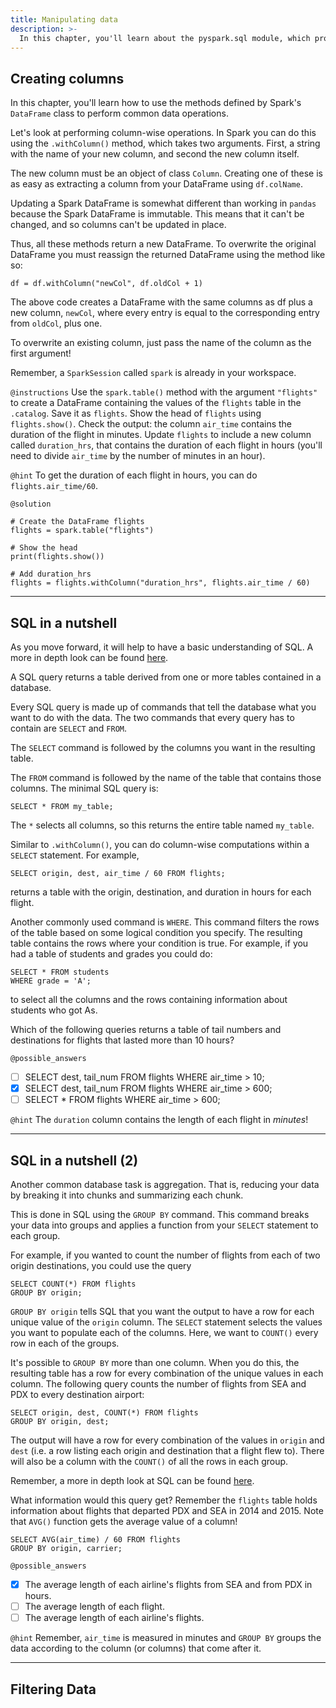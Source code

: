 ```yaml
---
title: Manipulating data
description: >-
  In this chapter, you'll learn about the pyspark.sql module, which provides optimized data queries to your Spark session.
---
```


## Creating columns

In this chapter, you'll learn how to use the methods defined by Spark's `DataFrame` class to perform common data operations.

Let's look at performing column-wise operations. In Spark you can do this using the `.withColumn()` method, which takes two arguments. First, a string with the name of your new column, and second the new column itself.

The new column must be an object of class `Column`. Creating one of these is as easy as extracting a column from your DataFrame using `df.colName`.

Updating a Spark DataFrame is somewhat different than working in `pandas` because the Spark DataFrame is immutable. This means that it can't be changed, and so columns can't be updated in place.

Thus, all these methods return a new DataFrame. To overwrite the original DataFrame you must reassign the returned DataFrame using the method like so:

```{python}
df = df.withColumn("newCol", df.oldCol + 1)
```

The above code creates a DataFrame with the same columns as df plus a new column, `newCol`, where every entry is equal to the corresponding entry from `oldCol`, plus one.

To overwrite an existing column, just pass the name of the column as the first argument!

Remember, a `SparkSession` called `spark` is already in your workspace.

`@instructions`
Use the `spark.table()` method with the argument `"flights"` to create a DataFrame containing the values of the `flights` table in the `.catalog`. Save it as `flights`.
Show the head of `flights` using `flights.show()`. Check the output: the column `air_time` contains the duration of the flight in minutes.
Update `flights` to include a new column called `duration_hrs`, that contains the duration of each flight in hours (you'll need to divide `air_time` by the number of minutes in an hour).

`@hint`
To get the duration of each flight in hours, you can do `flights.air_time/60`.

`@solution`
```{python}
# Create the DataFrame flights
flights = spark.table("flights")

# Show the head
print(flights.show())

# Add duration_hrs
flights = flights.withColumn("duration_hrs", flights.air_time / 60)
```

---

## SQL in a nutshell

As you move forward, it will help to have a basic understanding of SQL. A more in depth look can be found [here](https://app.datacamp.com/learn/courses/introduction-to-sql).

A SQL query returns a table derived from one or more tables contained in a database.

Every SQL query is made up of commands that tell the database what you want to do with the data. The two commands that every query has to contain are `SELECT` and `FROM`.

The `SELECT` command is followed by the columns you want in the resulting table.

The `FROM` command is followed by the name of the table that contains those columns. The minimal SQL query is:

```{sql}
SELECT * FROM my_table;
```

The `*` selects all columns, so this returns the entire table named `my_table`.

Similar to `.withColumn()`, you can do column-wise computations within a `SELECT` statement. For example,

```{sql}
SELECT origin, dest, air_time / 60 FROM flights;
```

returns a table with the origin, destination, and duration in hours for each flight.

Another commonly used command is `WHERE`. This command filters the rows of the table based on some logical condition you specify. The resulting table contains the rows where your condition is true. For example, if you had a table of students and grades you could do:

```{sql}
SELECT * FROM students
WHERE grade = 'A';
```

to select all the columns and the rows containing information about students who got As.

Which of the following queries returns a table of tail numbers and destinations for flights that lasted more than 10 hours?

`@possible_answers`
- [ ] SELECT dest, tail_num FROM flights WHERE air_time > 10;
- [x] SELECT dest, tail_num FROM flights WHERE air_time > 600;
- [ ] SELECT * FROM flights WHERE air_time > 600;

`@hint`
The `duration` column contains the length of each flight in _minutes_!

---

## SQL in a nutshell (2)

Another common database task is aggregation. That is, reducing your data by breaking it into chunks and summarizing each chunk.

This is done in SQL using the `GROUP BY` command. This command breaks your data into groups and applies a function from your `SELECT` statement to each group.

For example, if you wanted to count the number of flights from each of two origin destinations, you could use the query

```{sql}
SELECT COUNT(*) FROM flights
GROUP BY origin;
```

`GROUP BY origin` tells SQL that you want the output to have a row for each unique value of the `origin` column. The `SELECT` statement selects the values you want to populate each of the columns. Here, we want to `COUNT()` every row in each of the groups.

It's possible to `GROUP BY` more than one column. When you do this, the resulting table has a row for every combination of the unique values in each column. The following query counts the number of flights from SEA and PDX to every destination airport:

```{sql}
SELECT origin, dest, COUNT(*) FROM flights
GROUP BY origin, dest;
```

The output will have a row for every combination of the values in `origin` and `dest` (i.e. a row listing each origin and destination that a flight flew to). There will also be a column with the `COUNT()` of all the rows in each group.

Remember, a more in depth look at SQL can be found [here](https://app.datacamp.com/learn/courses/introduction-to-sql).

What information would this query get? Remember the `flights` table holds information about flights that departed PDX and SEA in 2014 and 2015. Note that `AVG()` function gets the average value of a column!

```{sql}
SELECT AVG(air_time) / 60 FROM flights
GROUP BY origin, carrier;
```

`@possible_answers`
- [x] The average length of each airline's flights from SEA and from PDX in hours.
- [ ] The average length of each flight.
- [ ] The average length of each airline's flights.

`@hint`
Remember, `air_time` is measured in minutes and `GROUP BY` groups the data according to the column (or columns) that come after it.

---

## Filtering Data
